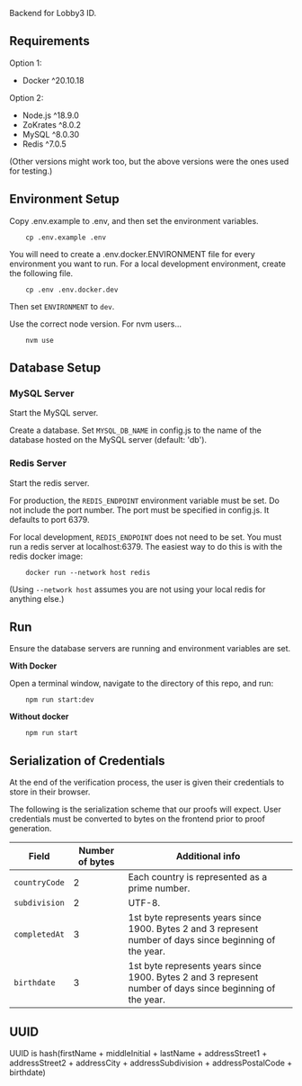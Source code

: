 Backend for Lobby3 ID.

## Requirements

Option 1:

- Docker ^20.10.18

Option 2:

- Node.js ^18.9.0
- ZoKrates ^8.0.2
- MySQL ^8.0.30
- Redis ^7.0.5

(Other versions might work too, but the above versions were the ones used for testing.)

## Environment Setup

Copy .env.example to .env, and then set the environment variables.

        cp .env.example .env

You will need to create a .env.docker.ENVIRONMENT file for every environment you want to run. For a local development environment, create the following file.

        cp .env .env.docker.dev

Then set `ENVIRONMENT` to `dev`.

Use the correct node version. For nvm users...

        nvm use

## Database Setup

### MySQL Server

Start the MySQL server.

Create a database. Set `MYSQL_DB_NAME` in config.js to the name of the database hosted on the MySQL server (default: 'db').

### Redis Server

Start the redis server.

For production, the `REDIS_ENDPOINT` environment variable must be set. Do not include the port number. The port must be specified in config.js. It defaults to port 6379.

For local development, `REDIS_ENDPOINT` does not need to be set. You must run a redis server at localhost:6379. The easiest way to do this is with the redis docker image:

        docker run --network host redis

(Using `--network host` assumes you are not using your local redis for anything else.)

## Run

Ensure the database servers are running and environment variables are set.

**With Docker**

Open a terminal window, navigate to the directory of this repo, and run:

        npm run start:dev

**Without docker**

        npm run start

## Serialization of Credentials

At the end of the verification process, the user is given their credentials to store in their browser.

The following is the serialization scheme that our proofs will expect. User credentials must be converted to bytes on the frontend prior to proof generation.

| Field         | Number of bytes | Additional info                                                                                           |
| ------------- | --------------- | --------------------------------------------------------------------------------------------------------- |
| `countryCode` | 2               | Each country is represented as a prime number.                                                            |
| `subdivision` | 2               | UTF-8.                                                                                                    |
| `completedAt` | 3               | 1st byte represents years since 1900. Bytes 2 and 3 represent number of days since beginning of the year. |
| `birthdate`   | 3               | 1st byte represents years since 1900. Bytes 2 and 3 represent number of days since beginning of the year. |

## UUID

UUID is hash(firstName + middleInitial + lastName + addressStreet1 + addressStreet2 + addressCity + addressSubdivision + addressPostalCode + birthdate)
